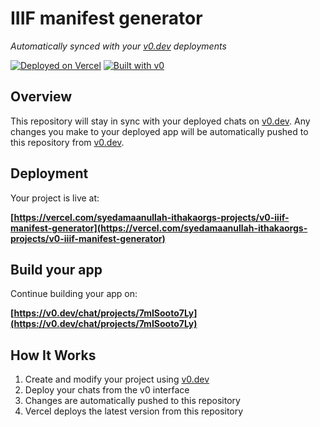 # IIIF manifest generator

*Automatically synced with your [v0.dev](https://v0.dev) deployments*

[![Deployed on Vercel](https://img.shields.io/badge/Deployed%20on-Vercel-black?style=for-the-badge&logo=vercel)](https://vercel.com/syedamaanullah-ithakaorgs-projects/v0-iiif-manifest-generator)
[![Built with v0](https://img.shields.io/badge/Built%20with-v0.dev-black?style=for-the-badge)](https://v0.dev/chat/projects/7mISooto7Ly)

## Overview

This repository will stay in sync with your deployed chats on [v0.dev](https://v0.dev).
Any changes you make to your deployed app will be automatically pushed to this repository from [v0.dev](https://v0.dev).

## Deployment

Your project is live at:

**[https://vercel.com/syedamaanullah-ithakaorgs-projects/v0-iiif-manifest-generator](https://vercel.com/syedamaanullah-ithakaorgs-projects/v0-iiif-manifest-generator)**

## Build your app

Continue building your app on:

**[https://v0.dev/chat/projects/7mISooto7Ly](https://v0.dev/chat/projects/7mISooto7Ly)**

## How It Works

1. Create and modify your project using [v0.dev](https://v0.dev)
2. Deploy your chats from the v0 interface
3. Changes are automatically pushed to this repository
4. Vercel deploys the latest version from this repository